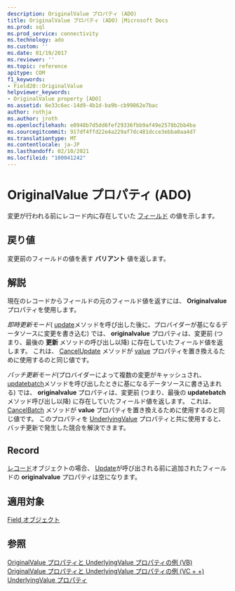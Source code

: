 ```yaml
---
description: OriginalValue プロパティ (ADO)
title: OriginalValue プロパティ (ADO) |Microsoft Docs
ms.prod: sql
ms.prod_service: connectivity
ms.technology: ado
ms.custom: ''
ms.date: 01/19/2017
ms.reviewer: ''
ms.topic: reference
apitype: COM
f1_keywords:
- Field20::OriginalValue
helpviewer_keywords:
- OriginalValue property [ADO]
ms.assetid: 6e33c6ec-14d9-4b1d-ba9b-cb99862e7bac
author: rothja
ms.author: jroth
ms.openlocfilehash: e0948b7d5dd6fef29336fbb9af49e2578b2bb4ba
ms.sourcegitcommit: 917df4ffd22e4a229af7dc481dcce3ebba0aa4d7
ms.translationtype: MT
ms.contentlocale: ja-JP
ms.lasthandoff: 02/10/2021
ms.locfileid: "100041242"
---
```

# <a name="originalvalue-property-ado"></a>OriginalValue プロパティ (ADO)
変更が行われる前にレコード内に存在していた [フィールド](./field-object.md) の値を示します。  
  
## <a name="return-value"></a>戻り値  
 変更前のフィールドの値を表す **バリアント** 値を返します。  
  
## <a name="remarks"></a>解説  
 現在のレコードからフィールドの元のフィールド値を返すには、 **Originalvalue** プロパティを使用します。  
  
 *即時更新モード*( [update](./update-method.md)メソッドを呼び出した後に、プロバイダーが基になるデータソースに変更を書き込む) では、 **originalvalue** プロパティは、変更前 (つまり、最後の **更新** メソッドの呼び出し以降) に存在していたフィールド値を返します。 これは、 [CancelUpdate](./cancelupdate-method-ado.md) メソッドが [value](./value-property-ado.md) プロパティを置き換えるために使用するのと同じ値です。  
  
 *バッチ更新モード*(プロバイダーによって複数の変更がキャッシュされ、 [updatebatch](./updatebatch-method.md)メソッドを呼び出したときに基になるデータソースに書き込まれる) では、 **originalvalue** プロパティは、変更前 (つまり、最後の **updatebatch** メソッド呼び出し以降) に存在していたフィールド値を返します。 これは、 [CancelBatch](./cancelbatch-method-ado.md) メソッドが **value** プロパティを置き換えるために使用するのと同じ値です。 このプロパティを [UnderlyingValue](./underlyingvalue-property.md) プロパティと共に使用すると、バッチ更新で発生した競合を解決できます。  
  
## <a name="record"></a>Record  
 [レコード](./record-object-ado.md)オブジェクトの場合、 [Update](./update-method.md)が呼び出される前に追加されたフィールドの **originalvalue** プロパティは空になります。  
  
## <a name="applies-to"></a>適用対象  
 [Field オブジェクト](./field-object.md)  
  
## <a name="see-also"></a>参照  
 [OriginalValue プロパティと UnderlyingValue プロパティの例 (VB)](./originalvalue-and-underlyingvalue-properties-example-vb.md)   
 [OriginalValue プロパティと UnderlyingValue プロパティの例 (VC + +)](./originalvalue-and-underlyingvalue-properties-example-vc.md)   
 [UnderlyingValue プロパティ](./underlyingvalue-property.md)